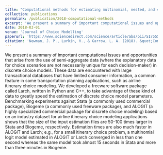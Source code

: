 ```yaml
---
title: "Computational methods for estimating multinomial, nested, and cross-nested logit models that account for semi-aggregate data"
collection: publications
permalink: /publication/2018-computational-methods
excerpt: 'We present a summary of important computational issues and opportunities that arise from the use of semi-aggregate data (where the explanatory data for choice scenarios are not necessarily unique for each decision-maker) in discrete choice models.'
date: 2018-03-01
venue: 'Journal of Choice Modelling'
paperurl: 'https://www.sciencedirect.com/science/article/abs/pii/S1755534517300179'
citation: 'Newman, J. P., Lurkin, V., & Garrow, L. A. (2018). &quot;Computational methods for estimating multinomial, nested, and cross-nested logit models that account for semi-aggregate data.&quot; <i>Journal of choice modelling</i>, 26, 28-40.'
---
```

We present a summary of important computational issues and opportunities that arise from 
the use of semi-aggregate data (where the explanatory data for choice scenarios are not 
necessarily unique for each decision-maker) in discrete choice models. These data are 
encountered with large transactional databases that have limited consumer information, a 
common feature in some transportation planning applications, such as airline itinerary 
choice modeling. We developed a freeware software package called Larch, written in Python 
and C++, to take advantage of these kind of data to greatly speed the estimation of 
discrete choice model parameters. Benchmarking experiments against Stata (a commonly 
used commercial package), Biogeme (a commonly used freeware package), and ALOGIT (a 
highly specialized commercial package for discrete choice modeling) based on an industry 
dataset for airline itinerary choice modeling applications shows that the size of the 
input estimation files are 50–100 times larger in Stata and Biogeme, respectively. 
Estimation times are also much faster in ALOGIT and Larch; e.g., for a small itinerary 
choice problem, a multinomial logit model estimated in ALOGIT or Larch converged in less 
than one second whereas the same model took almost 15 seconds in Stata and more than 
three minutes in Biogeme.


